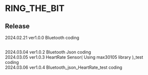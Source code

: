 # RING_THE_BIT

## Release

2024.02.21 ver1.0.0 Bluetooth coding
<br>

<br>
2024.03.04 ver1.0.2 Bluetooth Json coding
<br>
2024.03.05 ver1.0.3 HeartRate Sensor( Using max30105 library )_test coding
<br>
2024.03.06 ver1.0.4 Bluetooth_json_HeartRate_test coding
